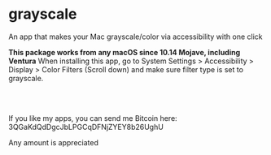 # grayscale

An app that makes your Mac grayscale/color via accessibility with one click

**This package works from any macOS since 10.14 Mojave, including Ventura**
When installing this app, go to System Settings > Accessibility > Display > Color Filters (Scroll down) and make sure filter type is set to grayscale.

<br>
<br>

If you like my apps, you can send me Bitcoin here: 3QGaKdQdDgcJbLPGCqDFNjZYEY8b26UghU

Any amount is appreciated
